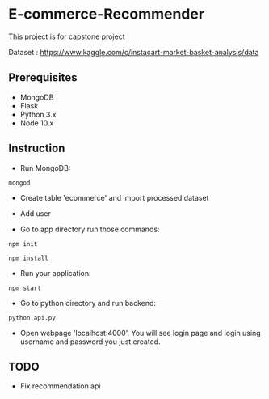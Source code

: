 # E-commerce-Recommender
This project is for capstone project

Dataset : https://www.kaggle.com/c/instacart-market-basket-analysis/data

## Prerequisites
- MongoDB
- Flask
- Python 3.x
- Node 10.x

## Instruction
- Run MongoDB:
```
mongod
```

- Create table 'ecommerce' and import processed dataset

- Add user

- Go to app directory run those commands:
```
npm init
```
```
npm install
```

- Run your application:
```
npm start
```

- Go to python directory and run backend:
```
python api.py
```

- Open webpage 'localhost:4000'. You will see login page and login using username and password you just created.

## TODO
- Fix recommendation api

